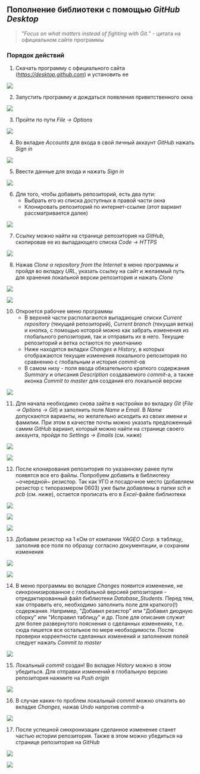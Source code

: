 ## Пополнение библиотеки с помощью _GitHub Desktop_

>"_Focus on what matters instead of fighting with Git._" - цитата на официальном сайте программы

### Порядок действий

1. Скачать программу с официального сайта (_https://desktop.github.com_) и установить ее

![](https://github.com/TonyCooT/Altium_BEng/blob/master/images/use_github/use_github_1.png)

2. Запустить программу и дождаться появления приветственного окна

![](https://github.com/TonyCooT/Altium_BEng/blob/master/images/use_github/use_github_2.png)

3. Пройти по пути _File -> Options_

![](https://github.com/TonyCooT/Altium_BEng/blob/master/images/use_github/use_github_3.png)

4. Во вкладке _Accounts_ для входа в свой личный аккаунт _GitHub_ нажать _Sign in_

![](https://github.com/TonyCooT/Altium_BEng/blob/master/images/use_github/use_github_4.png)

5. Ввести данные для входа и нажать _Sign in_

![](https://github.com/TonyCooT/Altium_BEng/blob/master/images/use_github/use_github_5.png)

6. Для того, чтобы добавить репозиторий, есть два пути: 
    - Выбрать его из списка доступных в правой части окна
    - Клонировать репозиторий по интернет-ссылке (этот вариант рассматривается далее)

![](https://github.com/TonyCooT/Altium_BEng/blob/master/images/use_github/use_github_6.png)

7. Ссылку можно найти на странице репозитория на _GitHub_, скопировав ее из выпадающего списка _Code -> HTTPS_

![](https://github.com/TonyCooT/Altium_BEng/blob/master/images/use_github/use_github_7.png)

8. Нажав _Clone a repository from the Internet_ в меню программы и пройдя во вкладку _URL_, указать ссылку на сайт и желаемый путь для хранения локальной версии репозитория и нажать _Clone_

![](https://github.com/TonyCooT/Altium_BEng/blob/master/images/use_github/use_github_8.png)

![](https://github.com/TonyCooT/Altium_BEng/blob/master/images/use_github/use_github_9.png)

10. Откроется рабочее меню программы
    - В верхней части располагаются выпадающие списки _Current repository_ (текущий репозиторий), _Current branch_ (текущая ветка) и кнопка, с помощью которой можно как забрать изменения из глобального репозитория, так и отправить их в него. Текущие репозиторий и ветка остаются по умолчанию
    - Ниже находятся вкладки _Changes_ и _History_, в которых отображаются текущие изменения локального репозитория по сравнению с глобальным и история _commit_-ов
    - В самом низу - поля ввода обязательного краткого содержания _Summary_ и описания _Description_ создаваемого _commit_-а, а также иконка _Commit to master_ для создания его локальной версии

![](https://github.com/TonyCooT/Altium_BEng/blob/master/images/use_github/use_github_10.png)

11. Для начала необходимо снова зайти в настройки во вкладку _Git_ (_File -> Options -> Git_) и заполнить поля _Name_ и _Email_. 
В _Name_ допускаются варианты, но желательно исходить из своих имени и фамилии.
При этом в качестве почты можно указать предложенный самим _GitHub_ вариант, который можно найти на странице своего аккаунта, пройдя по _Settings -> Emails_ (см. ниже)

![](https://github.com/TonyCooT/Altium_BEng/blob/master/images/use_github/use_github_11.png)

![](https://github.com/TonyCooT/Altium_BEng/blob/master/images/use_github/use_github_12.png)

12. После клонирования репозитория по указанному ранее пути появятся все его файлы.
Попробуем добавить в библиотеку ~очередной~ резистор. Так как УГО и посадочное место (добавляем резистор с типоразмером 0603) уже были добавлены в папки _sch_ и _pcb_ (см. ниже), остается прописать его в _Excel_-файле библиотеки

![](https://github.com/TonyCooT/Altium_BEng/blob/master/images/use_github/use_github_13.png)

![](https://github.com/TonyCooT/Altium_BEng/blob/master/images/use_github/use_github_14.png)

![](https://github.com/TonyCooT/Altium_BEng/blob/master/images/use_github/use_github_15.png)

13. Добавим резистор на 1 кОм от компании _YAGEO Corp._ в таблицу, заполнив все поля по образцу согласно документации, и сохраним изменения

![](https://github.com/TonyCooT/Altium_BEng/blob/master/images/use_github/use_github_16.png)

![](https://github.com/TonyCooT/Altium_BEng/blob/master/images/use_github/use_github_17.png)

14. В меню программы во вкладке _Changes_ появится изменение, не синхронизированное с глобальной версией репозитория - отредактированный файл библиотеки _Database_Students_.
Перед тем, как отправить его, необходимо заполнить поле для краткого(!) содержания. Например, "Добавил резистор" или "Добавил диодную сборку" или "Исправил таблицу" и др.
Поле для описания служит для более развернутого пояснения о сделанных изменениях, т.е. сюда пишется все остальное по мере необходимости.
После проверки корректности сделанных изменений и заполнения полей следует нажать _Commit to master_

![](https://github.com/TonyCooT/Altium_BEng/blob/master/images/use_github/use_github_18.png)

15. Локальный _commit_ создан! Во вкладке _History_ можно в этом убедиться. Для отправки изменений в глобальную версию репозитория нажмите на _Push origin_

![](https://github.com/TonyCooT/Altium_BEng/blob/master/images/use_github/use_github_19.png)

16. В случае каких-то проблем локальный _commit_ можно откатить во вкладке _Changes_, нажав _Undo_ напротив _commit_-а

![](https://github.com/TonyCooT/Altium_BEng/blob/master/images/use_github/use_github_20.png)

17. После успешной синхронизации сделанное изменение станет частью истории репозитория. Также в этом можно убедиться на странице репозитория на _GitHub_

![](https://github.com/TonyCooT/Altium_BEng/blob/master/images/use_github/use_github_21.png)

![](https://github.com/TonyCooT/Altium_BEng/blob/master/images/use_github/use_github_22.png)
